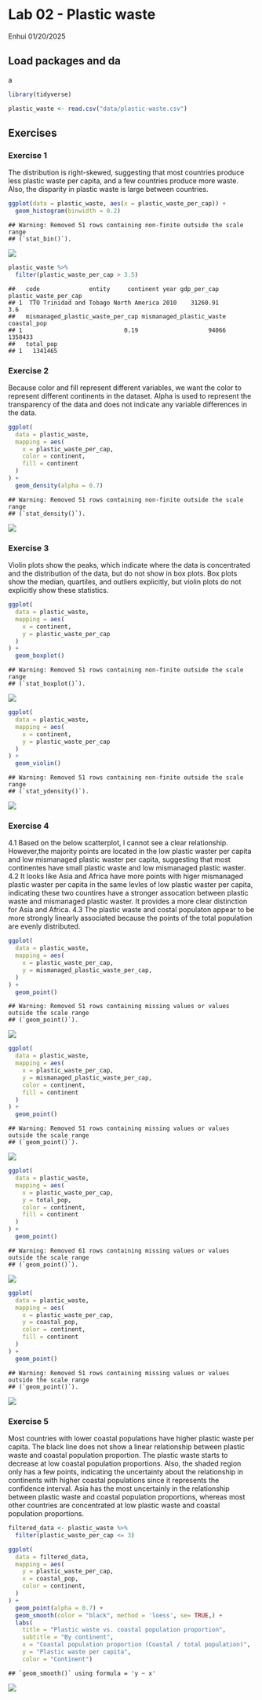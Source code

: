 Lab 02 - Plastic waste
================
Enhui
01/20/2025

## Load packages and da

a

``` r
library(tidyverse) 
```

``` r
plastic_waste <- read.csv("data/plastic-waste.csv")
```

## Exercises

### Exercise 1

The distribution is right-skewed, suggesting that most countries produce
less plastic waste per capita, and a few countries produce more waste.
Also, the disparity in plastic waste is large between countries.

``` r
ggplot(data = plastic_waste, aes(x = plastic_waste_per_cap)) +
  geom_histogram(binwidth = 0.2)
```

    ## Warning: Removed 51 rows containing non-finite outside the scale range
    ## (`stat_bin()`).

![](lab-02_files/figure-gfm/plastic-waste-continent-1.png)<!-- -->

``` r
plastic_waste %>%
  filter(plastic_waste_per_cap > 3.5)
```

    ##   code              entity     continent year gdp_per_cap plastic_waste_per_cap
    ## 1  TTO Trinidad and Tobago North America 2010    31260.91                   3.6
    ##   mismanaged_plastic_waste_per_cap mismanaged_plastic_waste coastal_pop
    ## 1                             0.19                    94066     1358433
    ##   total_pop
    ## 1   1341465

### Exercise 2

Because color and fill represent different variables, we want the color
to represent different continents in the dataset. Alpha is used to
represent the transparency of the data and does not indicate any
variable differences in the data.

``` r
ggplot(
  data = plastic_waste,
  mapping = aes(
    x = plastic_waste_per_cap,
    color = continent,
    fill = continent
  )
) +
  geom_density(alpha = 0.7)
```

    ## Warning: Removed 51 rows containing non-finite outside the scale range
    ## (`stat_density()`).

![](lab-02_files/figure-gfm/plastic-waste-density-1.png)<!-- -->

### Exercise 3

Violin plots show the peaks, which indicate where the data is
concentrated and the distribution of the data, but do not show in box
plots. Box plots show the median, quartiles, and outliers explicitly,
but violin plots do not explicitly show these statistics.

``` r
ggplot(
  data = plastic_waste,
  mapping = aes(
    x = continent,
    y = plastic_waste_per_cap
  )
) +
  geom_boxplot()
```

    ## Warning: Removed 51 rows containing non-finite outside the scale range
    ## (`stat_boxplot()`).

![](lab-02_files/figure-gfm/plastic-waste-violin-1.png)<!-- -->

``` r
ggplot(
  data = plastic_waste,
  mapping = aes(
    x = continent,
    y = plastic_waste_per_cap
  )
) +
  geom_violin()
```

    ## Warning: Removed 51 rows containing non-finite outside the scale range
    ## (`stat_ydensity()`).

![](lab-02_files/figure-gfm/plastic-waste-violin-2.png)<!-- -->

### Exercise 4

4.1 Based on the below scatterplot, I cannot see a clear relationship.
However,the majority points are located in the low plastic waster per
capita and low mismanaged plastic waster per capita, suggesting that
most continentes have small plastic waste and low mismanaged plastic
waster.  
4.2 It looks like Asia and Africa have more points with higer mismanaged
plastic waster per capita in the same levles of low plastic waster per
capita, indicating these two countires have a stronger assocation
between plastic waste and mismanaged plastic waster. It provides a more
clear distinction for Asia and Africa. 4.3 The plastic waste and costal
populaton appear to be more strongly linearly associated because the
points of the total population are evenly distributed.

``` r
ggplot(
  data = plastic_waste,
  mapping = aes(
    x = plastic_waste_per_cap,   
    y = mismanaged_plastic_waste_per_cap,
  )
) +
  geom_point()
```

    ## Warning: Removed 51 rows containing missing values or values outside the scale range
    ## (`geom_point()`).

![](lab-02_files/figure-gfm/plastic-waste-mismanaged-1.png)<!-- -->

``` r
ggplot(
  data = plastic_waste,
  mapping = aes(
    x = plastic_waste_per_cap,   
    y = mismanaged_plastic_waste_per_cap,
    color = continent,
    fill = continent
  )
) +
  geom_point()
```

    ## Warning: Removed 51 rows containing missing values or values outside the scale range
    ## (`geom_point()`).

![](lab-02_files/figure-gfm/plastic-waste-mismanaged-continent-1.png)<!-- -->

``` r
ggplot(
  data = plastic_waste,
  mapping = aes(
    x = plastic_waste_per_cap,   
    y = total_pop,
    color = continent,
    fill = continent
  )
) +
  geom_point()
```

    ## Warning: Removed 61 rows containing missing values or values outside the scale range
    ## (`geom_point()`).

![](lab-02_files/figure-gfm/plastic-waste-population-total-1.png)<!-- -->

``` r
ggplot(
  data = plastic_waste,
  mapping = aes(
    x = plastic_waste_per_cap,   
    y = coastal_pop,
    color = continent,
    fill = continent
  )
) +
  geom_point()
```

    ## Warning: Removed 51 rows containing missing values or values outside the scale range
    ## (`geom_point()`).

![](lab-02_files/figure-gfm/plastic-waste-population-coastal-1.png)<!-- -->

### Exercise 5

Most countries with lower coastal populations have higher plastic waste
per capita. The black line does not show a linear relationship between
plastic waste and coastal population proportion. The plastic waste
starts to decrease at low coastal population proportions. Also, the
shaded region only has a few points, indicating the uncertainty about
the relationship in continents with higher coastal populations since it
represents the confidence interval. Asia has the most uncertainly in the
relationship between plastic waste and coastal population proportions,
whereas most other countries are concentrated at low plastic waste and
coastal population proportions.

``` r
filtered_data <- plastic_waste %>%
  filter(plastic_waste_per_cap <= 3)

ggplot(
  data = filtered_data,
  mapping = aes(
    y = plastic_waste_per_cap,   
    x = coastal_pop,
    color = continent,
  )
) +
  geom_point(alpha = 0.7) +
  geom_smooth(color = "black", method = 'loess', se= TRUE,) +  
  labs(
    title = "Plastic waste vs. coastal population proportion",
    subtitle = "By continent",
    x = "Coastal population proportion (Coastal / total population)",
    y = "Plastic waste per capita",
    color = "Continent")
```

    ## `geom_smooth()` using formula = 'y ~ x'

![](lab-02_files/figure-gfm/recreate-viz-1.png)<!-- -->
